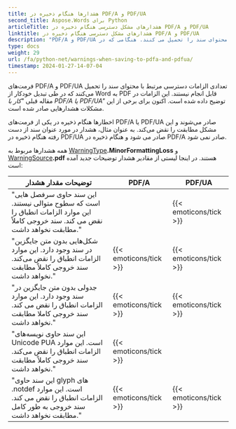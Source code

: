 ```yaml
---
title: هشدارها هنگام ذخیره در PDF/A و PDF/UA
second_title: Aspose.Words برای Python
articleTitle: هشدارهای مشکل دسترسی هنگام ذخیره در PDF/A و PDF/UA
linktitle: هشدارهای مشکل دسترسی هنگام ذخیره در PDF/A و PDF/UA
description: "PDF/A و PDF/UA الزامات دسترسی مرتبط با محتوای سند را تحمیل می کنند. هنگامی که در PDF/A یا PDF/UA در Python ذخیره می شود و مشکل مطابقت را نقض می کند، یک هشدار صادر می شود."
type: docs
weight: 29
url: /fa/python-net/warnings-when-saving-to-pdfa-and-pdfua/
timestamp: 2024-01-27-14-07-04
---
```


فرمت‌های PDF/A و PDF/UA تعدادی الزامات دسترسی مرتبط با محتوای سند را تحمیل می‌کنند که در طی تبدیل خودکار از Word به PDF قابل انجام نیستند. این الزامات در مقاله قبلی *"کار با PDF/A یا PDF/UA"* توضیح داده شده است. اکنون برای برخی از این مشکلات هشدارهایی صادر شده است.

اخطارها هنگام ذخیره در یکی از فرمت‌های PDF/A یا PDF/UA صادر می‌شوند و این مشکل مطابقت را نقض می‌کند. به عنوان مثال، هشدار در مورد عنوان سند از دست رفته هنگام ذخیره در PDF/UA صادر می شود و هنگام ذخیره در PDF/A صادر نمی شود.

همه هشدارها مربوط به [WarningType](https://reference.aspose.com/words/python-net/aspose.words/warningtype/)**.MinorFormattingLoss** و [WarningSource](https://reference.aspose.com/words/python-net/aspose.words/warningsource/)**.pdf** هستند. در اینجا لیستی از مقادیر هشدار توضیحات جدید آمده است:

|  توضیحات مقدار هشدار |  PDF/A |  PDF/UA |
|  ------------------------------------------------------------  |  ----------------------  |  ----------------------  |
|  "این سند حاوی سرفصل هایی است که سطوح متوالی نیستند. این موارد الزامات انطباق را نقض می کند. سند خروجی کاملاً مطابقت نخواهد داشت." |                          |   {{< emoticons/tick >}}  |
|  "شکل‌هایی بدون متن جایگزین در سند وجود دارد. این موارد الزامات انطباق را نقض می‌کند. سند خروجی کاملاً مطابقت نخواهد داشت." |   {{< emoticons/tick >}}  |   {{< emoticons/tick >}}  |
|  "جدولی بدون متن جایگزین در سند وجود دارد. این موارد الزامات انطباق را نقض می کند. سند خروجی کاملا مطابقت نخواهد داشت." |   {{< emoticons/tick >}}  |   {{< emoticons/tick >}}  |
|  "این سند حاوی نویسه‌های Unicode PUA است. این موارد الزامات انطباق را نقض می‌کند. سند خروجی کاملاً مطابقت نخواهد داشت." |   {{< emoticons/tick >}}  |                          |
|  "این سند حاوی glyph های .notdef است. این موارد الزامات انطباق را نقض می کند. سند خروجی به طور کامل مطابقت نخواهد داشت." |   {{< emoticons/tick >}}  |   {{< emoticons/tick >}}  |
